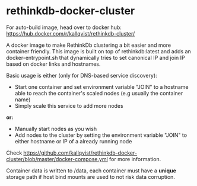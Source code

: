 # rethinkdb-docker-cluster

For auto-build image, head over to docker hub: https://hub.docker.com/r/kallqvist/rethinkdb-cluster/

A docker image to make RethinkDb clustering a bit easier and more container friendly.
This image is built on top of rethinkdb:latest and adds an docker-entrypoint.sh that dynamically tries to set canonical IP and join IP based on docker links and hostnames.

Basic usage is either (only for DNS-based service discovery):
- Start one container and set environment variable "JOIN" to a hostname able to reach the container's scaled nodes (e.g usually the container name)
- Simply scale this service to add more nodes

__or:__
- Manually start nodes as you wish
- Add nodes to the cluster by setting the environment variable "JOIN" to either hostname or IP of a already running node

Check https://github.com/kallqvist/rethinkdb-docker-cluster/blob/master/docker-compose.yml for more information.

Container data is written to /data, each container must have a __unique__ storage path if host bind mounts are used to not risk data corruption.

